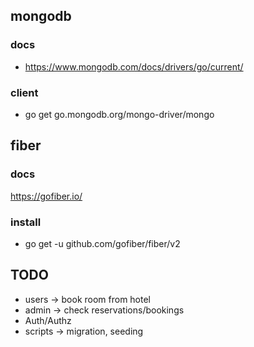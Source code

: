 ## mongodb 
### docs 
- https://www.mongodb.com/docs/drivers/go/current/ 
### client
- go get go.mongodb.org/mongo-driver/mongo

## fiber 
### docs 
https://gofiber.io/ 
### install 
- go get -u github.com/gofiber/fiber/v2 

## TODO 
- users     -> book room from hotel
- admin     -> check reservations/bookings
- Auth/Authz
- scripts   -> migration, seeding